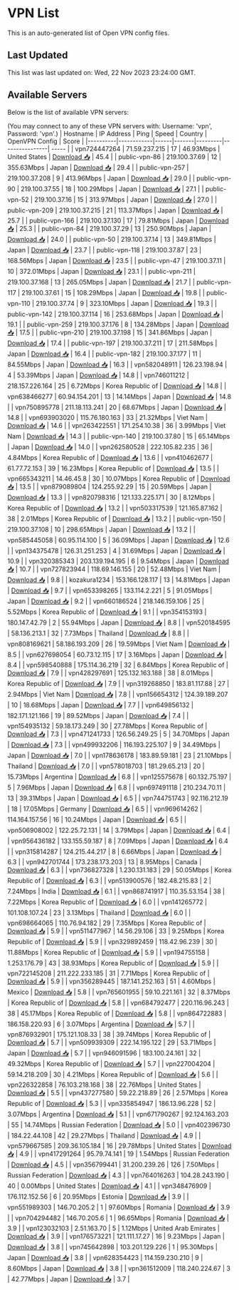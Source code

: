 # VPN List

This is an auto-generated list of Open VPN config files.

## Last Updated

This list was last updated on: Wed, 22 Nov 2023 23:24:00 GMT.

## Available Servers

Below is the list of available VPN servers:

(You may connect to any of these VPN servers with: Username: 'vpn', Password: 'vpn'.)
| Hostname | IP Address | Ping | Speed | Country | OpenVPN Config | Score |
|----------|------------|------|-------|---------|----------------| ----- |
| vpn724447264 | 71.59.237.215 | 17 | 46.93Mbps | United States | [Download 📥](./configs/server_0_US.ovpn) | 45.4 |
| public-vpn-86 | 219.100.37.69 | 12 | 355.63Mbps | Japan | [Download 📥](./configs/server_1_JP.ovpn) | 29.4 |
| public-vpn-257 | 219.100.37.208 | 9 | 413.96Mbps | Japan | [Download 📥](./configs/server_2_JP.ovpn) | 29.0 |
| public-vpn-90 | 219.100.37.55 | 18 | 100.29Mbps | Japan | [Download 📥](./configs/server_3_JP.ovpn) | 27.1 |
| public-vpn-52 | 219.100.37.16 | 15 | 313.97Mbps | Japan | [Download 📥](./configs/server_4_JP.ovpn) | 27.0 |
| public-vpn-209 | 219.100.37.215 | 21 | 113.37Mbps | Japan | [Download 📥](./configs/server_5_JP.ovpn) | 25.7 |
| public-vpn-166 | 219.100.37.130 | 17 | 79.81Mbps | Japan | [Download 📥](./configs/server_6_JP.ovpn) | 25.3 |
| public-vpn-84 | 219.100.37.29 | 13 | 250.90Mbps | Japan | [Download 📥](./configs/server_7_JP.ovpn) | 24.0 |
| public-vpn-50 | 219.100.37.14 | 13 | 349.81Mbps | Japan | [Download 📥](./configs/server_8_JP.ovpn) | 23.7 |
| public-vpn-118 | 219.100.37.87 | 23 | 168.56Mbps | Japan | [Download 📥](./configs/server_9_JP.ovpn) | 23.5 |
| public-vpn-47 | 219.100.37.11 | 10 | 372.01Mbps | Japan | [Download 📥](./configs/server_10_JP.ovpn) | 23.1 |
| public-vpn-211 | 219.100.37.168 | 13 | 265.05Mbps | Japan | [Download 📥](./configs/server_11_JP.ovpn) | 21.7 |
| public-vpn-117 | 219.100.37.61 | 15 | 108.29Mbps | Japan | [Download 📥](./configs/server_12_JP.ovpn) | 19.8 |
| public-vpn-110 | 219.100.37.74 | 9 | 323.10Mbps | Japan | [Download 📥](./configs/server_13_JP.ovpn) | 19.3 |
| public-vpn-142 | 219.100.37.114 | 16 | 253.68Mbps | Japan | [Download 📥](./configs/server_14_JP.ovpn) | 19.1 |
| public-vpn-259 | 219.100.37.176 | 8 | 134.28Mbps | Japan | [Download 📥](./configs/server_15_JP.ovpn) | 17.5 |
| public-vpn-210 | 219.100.37.198 | 15 | 341.86Mbps | Japan | [Download 📥](./configs/server_16_JP.ovpn) | 17.4 |
| public-vpn-197 | 219.100.37.211 | 17 | 211.58Mbps | Japan | [Download 📥](./configs/server_17_JP.ovpn) | 16.4 |
| public-vpn-182 | 219.100.37.177 | 11 | 84.55Mbps | Japan | [Download 📥](./configs/server_18_JP.ovpn) | 16.3 |
| vpn582048911 | 126.23.198.94 | 4 | 53.39Mbps | Japan | [Download 📥](./configs/server_19_JP.ovpn) | 14.8 |
| vpn746011212 | 218.157.226.164 | 25 | 6.72Mbps | Korea Republic of | [Download 📥](./configs/server_20_KR.ovpn) | 14.8 |
| vpn638466277 | 60.94.154.201 | 13 | 14.14Mbps | Japan | [Download 📥](./configs/server_21_JP.ovpn) | 14.8 |
| vpn750895778 | 211.18.113.241 | 20 | 68.67Mbps | Japan | [Download 📥](./configs/server_22_JP.ovpn) | 14.8 |
| vpn693903020 | 115.76.180.163 | 33 | 21.32Mbps | Viet Nam | [Download 📥](./configs/server_23_VN.ovpn) | 14.6 |
| vpn263422551 | 171.254.10.38 | 36 | 3.99Mbps | Viet Nam | [Download 📥](./configs/server_24_VN.ovpn) | 14.3 |
| public-vpn-140 | 219.100.37.80 | 15 | 65.14Mbps | Japan | [Download 📥](./configs/server_25_JP.ovpn) | 14.0 |
| vpn262580528 | 222.105.82.235 | 36 | 4.84Mbps | Korea Republic of | [Download 📥](./configs/server_26_KR.ovpn) | 13.6 |
| vpn410462677 | 61.77.72.153 | 39 | 16.23Mbps | Korea Republic of | [Download 📥](./configs/server_27_KR.ovpn) | 13.5 |
| vpn665343211 | 14.46.45.8 | 30 | 10.07Mbps | Korea Republic of | [Download 📥](./configs/server_28_KR.ovpn) | 13.5 |
| vpn879089804 | 124.255.92.29 | 15 | 20.59Mbps | Japan | [Download 📥](./configs/server_29_JP.ovpn) | 13.3 |
| vpn820798316 | 121.133.225.171 | 30 | 8.12Mbps | Korea Republic of | [Download 📥](./configs/server_30_KR.ovpn) | 13.2 |
| vpn503317539 | 121.165.87.162 | 38 | 2.01Mbps | Korea Republic of | [Download 📥](./configs/server_31_KR.ovpn) | 13.2 |
| public-vpn-150 | 219.100.37.108 | 10 | 298.65Mbps | Japan | [Download 📥](./configs/server_32_JP.ovpn) | 13.2 |
| vpn585445058 | 60.95.114.100 | 5 | 36.09Mbps | Japan | [Download 📥](./configs/server_33_JP.ovpn) | 12.6 |
| vpn134375478 | 126.31.251.253 | 4 | 31.69Mbps | Japan | [Download 📥](./configs/server_34_JP.ovpn) | 10.9 |
| vpn320385343 | 203.139.194.195 | 6 | 9.54Mbps | Japan | [Download 📥](./configs/server_35_JP.ovpn) | 10.7 |
| vpn727823944 | 118.69.146.155 | 20 | 52.48Mbps | Viet Nam | [Download 📥](./configs/server_36_VN.ovpn) | 9.8 |
| kozakura1234 | 153.166.128.117 | 13 | 14.81Mbps | Japan | [Download 📥](./configs/server_37_JP.ovpn) | 9.7 |
| vpn653398265 | 133.114.2.221 | 5 | 91.05Mbps | Japan | [Download 📥](./configs/server_38_JP.ovpn) | 9.2 |
| vpn660186524 | 218.146.159.106 | 25 | 5.52Mbps | Korea Republic of | [Download 📥](./configs/server_39_KR.ovpn) | 9.1 |
| vpn354153193 | 180.147.42.79 | 2 | 55.94Mbps | Japan | [Download 📥](./configs/server_40_JP.ovpn) | 8.8 |
| vpn520184595 | 58.136.213.1 | 32 | 7.73Mbps | Thailand | [Download 📥](./configs/server_41_TH.ovpn) | 8.8 |
| vpn808169621 | 58.186.193.209 | 26 | 19.59Mbps | Viet Nam | [Download 📥](./configs/server_42_VN.ovpn) | 8.5 |
| vpn627698054 | 60.73.12.115 | 17 | 3.16Mbps | Japan | [Download 📥](./configs/server_43_JP.ovpn) | 8.4 |
| vpn598540888 | 175.114.36.219 | 32 | 6.84Mbps | Korea Republic of | [Download 📥](./configs/server_44_KR.ovpn) | 7.9 |
| vpn428297691 | 125.132.163.188 | 38 | 8.01Mbps | Korea Republic of | [Download 📥](./configs/server_45_KR.ovpn) | 7.9 |
| vpn319268850 | 183.81.117.88 | 27 | 2.94Mbps | Viet Nam | [Download 📥](./configs/server_46_VN.ovpn) | 7.8 |
| vpn156654312 | 124.39.189.207 | 10 | 18.68Mbps | Japan | [Download 📥](./configs/server_47_JP.ovpn) | 7.7 |
| vpn649856132 | 182.171.121.166 | 19 | 89.52Mbps | Japan | [Download 📥](./configs/server_48_JP.ovpn) | 7.4 |
| vpn154935132 | 59.18.173.249 | 30 | 27.78Mbps | Korea Republic of | [Download 📥](./configs/server_49_KR.ovpn) | 7.3 |
| vpn471241733 | 126.56.249.25 | 5 | 34.70Mbps | Japan | [Download 📥](./configs/server_50_JP.ovpn) | 7.3 |
| vpn499932206 | 116.193.225.107 | 9 | 34.49Mbps | Japan | [Download 📥](./configs/server_51_JP.ovpn) | 7.0 |
| vpn178636178 | 183.89.59.181 | 23 | 21.10Mbps | Thailand | [Download 📥](./configs/server_52_TH.ovpn) | 7.0 |
| vpn578018703 | 181.29.65.213 | 20 | 15.73Mbps | Argentina | [Download 📥](./configs/server_53_AR.ovpn) | 6.8 |
| vpn125575678 | 60.132.75.197 | 5 | 7.96Mbps | Japan | [Download 📥](./configs/server_54_JP.ovpn) | 6.8 |
| vpn697491118 | 210.234.70.11 | 13 | 39.31Mbps | Japan | [Download 📥](./configs/server_55_JP.ovpn) | 6.5 |
| vpn744751743 | 92.116.212.19 | 18 | 17.05Mbps | Germany | [Download 📥](./configs/server_56_DE.ovpn) | 6.5 |
| vpn969614262 | 114.164.157.56 | 16 | 10.24Mbps | Japan | [Download 📥](./configs/server_57_JP.ovpn) | 6.5 |
| vpn506908002 | 122.25.72.131 | 14 | 3.79Mbps | Japan | [Download 📥](./configs/server_58_JP.ovpn) | 6.4 |
| vpn956436182 | 133.155.59.187 | 8 | 7.09Mbps | Japan | [Download 📥](./configs/server_59_JP.ovpn) | 6.4 |
| vpn315814287 | 124.215.44.217 | 8 | 6.66Mbps | Japan | [Download 📥](./configs/server_60_JP.ovpn) | 6.3 |
| vpn942701744 | 173.238.173.203 | 13 | 8.95Mbps | Canada | [Download 📥](./configs/server_61_CA.ovpn) | 6.3 |
| vpn736827328 | 1.230.131.183 | 29 | 50.05Mbps | Korea Republic of | [Download 📥](./configs/server_62_KR.ovpn) | 6.3 |
| vpn513900576 | 182.48.215.83 | 2 | 7.24Mbps | India | [Download 📥](./configs/server_63_IN.ovpn) | 6.1 |
| vpn868741917 | 110.35.53.154 | 38 | 7.22Mbps | Korea Republic of | [Download 📥](./configs/server_64_KR.ovpn) | 6.0 |
| vpn141265772 | 101.108.107.24 | 23 | 3.13Mbps | Thailand | [Download 📥](./configs/server_65_TH.ovpn) | 6.0 |
| vpn698664065 | 110.76.94.182 | 29 | 7.35Mbps | Korea Republic of | [Download 📥](./configs/server_66_KR.ovpn) | 5.9 |
| vpn511477967 | 14.56.29.106 | 33 | 9.25Mbps | Korea Republic of | [Download 📥](./configs/server_67_KR.ovpn) | 5.9 |
| vpn329892459 | 118.42.96.239 | 30 | 11.88Mbps | Korea Republic of | [Download 📥](./configs/server_68_KR.ovpn) | 5.9 |
| vpn194755158 | 1.253.176.79 | 43 | 38.93Mbps | Korea Republic of | [Download 📥](./configs/server_69_KR.ovpn) | 5.9 |
| vpn722145208 | 211.222.233.185 | 31 | 7.71Mbps | Korea Republic of | [Download 📥](./configs/server_70_KR.ovpn) | 5.9 |
| vpn356289445 | 187.141.252.163 | 51 | 4.60Mbps | Mexico | [Download 📥](./configs/server_71_MX.ovpn) | 5.8 |
| vpn765601955 | 59.10.221.161 | 32 | 8.37Mbps | Korea Republic of | [Download 📥](./configs/server_72_KR.ovpn) | 5.8 |
| vpn684792477 | 220.116.96.243 | 38 | 45.17Mbps | Korea Republic of | [Download 📥](./configs/server_73_KR.ovpn) | 5.8 |
| vpn864722883 | 186.158.220.93 | 6 | 3.07Mbps | Argentina | [Download 📥](./configs/server_74_AR.ovpn) | 5.7 |
| vpn876932901 | 175.121.108.33 | 38 | 39.74Mbps | Korea Republic of | [Download 📥](./configs/server_75_KR.ovpn) | 5.7 |
| vpn509939309 | 222.14.195.122 | 29 | 53.71Mbps | Japan | [Download 📥](./configs/server_76_JP.ovpn) | 5.7 |
| vpn946091596 | 183.100.24.161 | 32 | 49.32Mbps | Korea Republic of | [Download 📥](./configs/server_77_KR.ovpn) | 5.7 |
| vpn227004204 | 59.14.218.209 | 30 | 4.21Mbps | Korea Republic of | [Download 📥](./configs/server_78_KR.ovpn) | 5.6 |
| vpn226322858 | 76.103.218.168 | 38 | 22.76Mbps | United States | [Download 📥](./configs/server_79_US.ovpn) | 5.5 |
| vpn437277580 | 59.22.218.89 | 26 | 2.57Mbps | Korea Republic of | [Download 📥](./configs/server_80_KR.ovpn) | 5.3 |
| vpn335854947 | 186.13.96.228 | 52 | 3.07Mbps | Argentina | [Download 📥](./configs/server_81_AR.ovpn) | 5.1 |
| vpn671790267 | 92.124.163.203 | 55 | 14.74Mbps | Russian Federation | [Download 📥](./configs/server_82_RU.ovpn) | 5.0 |
| vpn402396730 | 184.22.44.108 | 42 | 29.27Mbps | Thailand | [Download 📥](./configs/server_83_TH.ovpn) | 4.9 |
| vpn579667585 | 209.36.105.184 | 16 | 29.78Mbps | United States | [Download 📥](./configs/server_84_US.ovpn) | 4.9 |
| vpn417291264 | 95.79.74.141 | 19 | 1.54Mbps | Russian Federation | [Download 📥](./configs/server_85_RU.ovpn) | 4.5 |
| vpn356799441 | 31.200.239.26 | 126 | 7.50Mbps | Russian Federation | [Download 📥](./configs/server_86_RU.ovpn) | 4.3 |
| vpn764016263 | 104.28.243.190 | 40 | 0.00Mbps | United States | [Download 📥](./configs/server_87_US.ovpn) | 4.1 |
| vpn348476909 | 176.112.152.56 | 6 | 20.95Mbps | Estonia | [Download 📥](./configs/server_88_EE.ovpn) | 3.9 |
| vpn551989303 | 146.70.205.2 | 1 | 97.60Mbps | Romania | [Download 📥](./configs/server_89_RO.ovpn) | 3.9 |
| vpn704294482 | 146.70.205.6 | 1 | 96.65Mbps | Romania | [Download 📥](./configs/server_90_RO.ovpn) | 3.9 |
| vpn123032103 | 2.51.163.70 | 5 | 1.12Mbps | United Arab Emirates | [Download 📥](./configs/server_91_AE.ovpn) | 3.9 |
| vpn176573221 | 121.111.17.27 | 16 | 9.23Mbps | Japan | [Download 📥](./configs/server_92_JP.ovpn) | 3.8 |
| vpn745642898 | 103.201.129.226 | 1 | 95.30Mbps | Japan | [Download 📥](./configs/server_93_JP.ovpn) | 3.8 |
| vpn628354423 | 114.159.230.210 | 9 | 8.60Mbps | Japan | [Download 📥](./configs/server_94_JP.ovpn) | 3.8 |
| vpn361512009 | 118.240.224.67 | 3 | 42.77Mbps | Japan | [Download 📥](./configs/server_95_JP.ovpn) | 3.7 |
